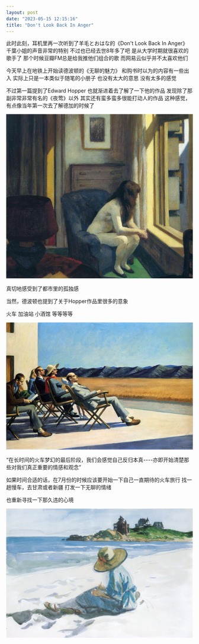 ```yaml
---
layout: post
date: "2023-05-15 12:15:16"
title: "Don't Look Back In Anger"
---
```

此时此刻，耳机里再一次听到了羊毛とおはな的《Don't Look Back In Anger》
千葉小姐的声音非常的特别
不过也已经去世8年多了吧
是从大学时期就很喜欢的歌手了
那个时候豆瓣FM总是给我推他们组合的歌
而网易云似乎并不太喜欢他们

今天早上在地铁上开始读德波顿的《无聊的魅力》
和购书时以为的内容有一些出入
实际上只是一本类似于随笔的小册子
也没有太大的意思
没有太多的感觉

不过第一篇提到了Edward Hopper
也就渐进着去了解了一下他的作品
发现除了那副非常非常有名的《夜莺》以外
其实还有蛮多蛮多很能打动人的作品
这种感觉，有点像当年第一次去了解德加的时候了

<img alt="eleven-am" src="/assets/posts/eleven-am.jpeg" class="post-image"/>

真切地感受到了都市里的孤独感

当然，德波顿也提到了关于Hopper作品里很多的意象

火车
加油站
小酒馆
等等等等

<img alt="people-in-the-sun" src="/assets/posts/people-in-the-sun.jpg" class="post-image black"/>

“在长时间的火车梦幻的最后阶段，我们会感觉自己反归本真----亦即开始清楚那些对我们真正重要的情感和观念”

如果时间合适的话，在7月份的时候应该要开始一下自己一直期待的火车旅行
找一趟慢车，去甘肃或者新疆
打发一下无聊的情绪

也重新寻找一下那久违的心境

<img alt="jo-sketching-at-good-harbour-beach" src="/assets/posts/jo-sketching-at-good-harbour-beach.jpeg" class="post-image"/>